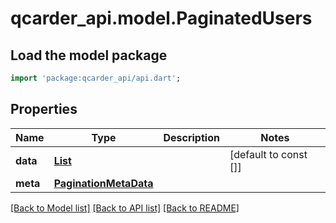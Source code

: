 # qcarder_api.model.PaginatedUsers

## Load the model package
```dart
import 'package:qcarder_api/api.dart';
```

## Properties
Name | Type | Description | Notes
------------ | ------------- | ------------- | -------------
**data** | [**List<User>**](User.md) |  | [default to const []]
**meta** | [**PaginationMetaData**](PaginationMetaData.md) |  | 

[[Back to Model list]](../README.md#documentation-for-models) [[Back to API list]](../README.md#documentation-for-api-endpoints) [[Back to README]](../README.md)



